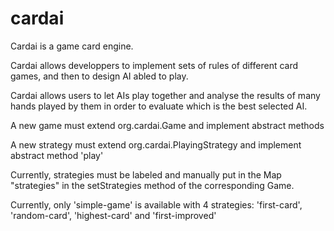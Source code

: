 cardai
======

Cardai is a game card engine.

Cardai allows developpers to implement sets of rules of different card games,
and then to design AI abled to play.

Cardai allows users to let AIs play together and analyse the results of many
hands played by them in order to evaluate which is the best selected AI.

A new game must extend org.cardai.Game and implement abstract methods

A new strategy must extend org.cardai.PlayingStrategy and implement abstract method 'play'

Currently, strategies must be labeled and manually put in the Map "strategies" in the setStrategies method of the corresponding Game.

Currently, only 'simple-game' is available with 4 strategies: 'first-card', 'random-card', 'highest-card' and 'first-improved'
